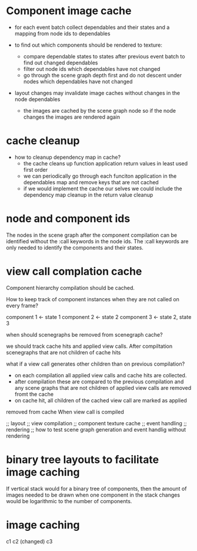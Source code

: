 # Component image cache

* for each event batch collect dependables and their states and a
  mapping from node ids to dependables
* to find out which components should be rendered to texture:
  * compare dependable states to states after previous event batch to
    find out changed dependables
  * filter out node ids which dependables have not changed
  * go through the scene graph depth first and do not descent under
    nodes which dependables have not changed

* layout changes may invalidate image caches without changes in the
  node dependables
  * the images are cached by the scene graph node so if the node
    changes the images are rendered again

# cache cleanup

* how to cleanup dependency map in cache?
  * the cache cleans up function application return values in least
    used first order
  * we can periodically go through each funciton application in the
    dependables map and remove keys that are not cached
  * if we would implement the cache our selves we could include the
    dependency map cleanup in the return value cleanup

# node and component ids

The nodes in the scene graph after the component compilation can be
identified without the :call keywords in the node ids. The :call
keywords are only needed to identify the components and their states.

# view call complation cache

Component hierarchy compilation should be cached.

How to keep track of component instances when they are not called on
every frame?

component 1 <- state 1
  component 2 <- state 2
  component 3 <- state 2, state 3


when should scenegraphs be removed from scenegraph cache?

we should track cache hits and applied view calls. After compiltation scenegraphs that are not children of cache hits

what if a view call generates other children than on previous compilation?

  - on each compilation all applied view calls and cache hits are collected.
  - after compilation these are compared to the previous compilation
    and any scene graphs that are not children of applied view calls
    are removed fromt the cache
  - on cache hit, all children of the cached view call are marked as applied

removed from cache When view call is compiled


;; layout
;; view compilation
;; component texture cache
;; event handling
;; rendering
;; how to test scene graph generation and event handlig without rendering

# binary tree layouts to facilitate image caching

If vertical stack would for a binary tree of components, then the
amount of images needed to be drawn when one component in the stack
changes would be logarithmic to the number of components.

# image caching

c1
  c2 (changed)
  c3
